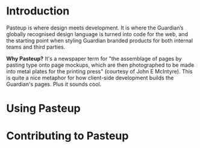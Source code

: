 Introduction
============

Pasteup is where design meets development. It is where the Guardian’s globally recognised design language is turned into code for the web, and the starting point when styling Guardian branded products for both internal teams and third parties.

**Why Pasteup?** It's a newspaper term for "the assemblage of pages by pasting type onto page mockups, which are then photographed to be made into metal plates for the printing press" (courtesy of John E McIntyre). This is quite a nice metaphor for how client-side development builds the Guardian's pages. Plus it sounds cool.

Using Pasteup
========================



Contributing to Pasteup
=======================


